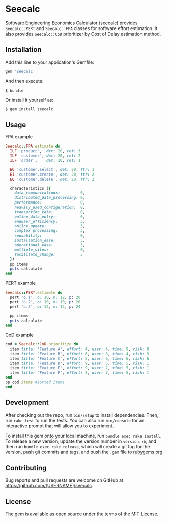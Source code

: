 # Seecalc

Software Engineering Economics Calculator (seecalc) provides `Seecalc::PERT` and `Seecalc::FPA` classes for software effort estimation. It also provides `Seecalc::CoD` prioritizer by Cost of Delay estimation method.

## Installation

Add this line to your application's Gemfile:

```ruby
gem 'seecalc'
```

And then execute:

    $ bundle

Or install it yourself as:

    $ gem install seecalc

## Usage

FPA example

```ruby
Seecalc::FPA.estimate do
  ILF 'product',  det: 20, ret: 3
  ILF 'customer', det: 20, ret: 2
  ILF 'order',    det: 10, ret: 1

  EO 'customer.select', det: 20, ftr: 1
  EI 'customer.create', det: 20, ftr: 2
  EQ 'customer.delete', det: 20, ftr: 2

  characteristics ({
    data_communications:         0,
    distributed_data_processing: 0,
    performance:                 0,
    heavily_used_configuration:  0,
    transaction_rate:            0,
    online_data_entry:           0,
    enduser_efficiency:          3,
    online_update:               3,
    complex_processing:          3,
    reusability:                 0,
    installation_ease:           3,
    operational_ease:            3,
    multiple_sites:              0,
    facilitate_change:           3
  })
  pp items
  puts calculate
end
```

PERT example

```ruby
Seecalc::PERT.estimate do
  pert 'o.1', o: 10, m: 12, p: 20
  pert 'o.2', o: 10, m: 10, p: 20
  pert 'o.3', o: 12, m: 12, p: 24

  pp items
  puts calculate
end
```

CoD example

```ruby
cod = Seecalc::CoD.prioritize do
  item title: 'Feature A', effort: 4, user: 4, time: 9, risk: 8
  item title: 'Feature B', effort: 6, user: 8, time: 4, risk: 3
  item title: 'Feature C', effort: 5, user: 6, time: 6, risk: 6
  item title: 'Feature D', effort: 9, user: 5, time: 5, risk: 1
  item title: 'Feature E', effort: 9, user: 7, time: 5, risk: 1
  item title: 'Feature F', effort: 8, user: 7, time: 5, risk: 1
end
pp cod.items #sorted items
end
```

## Development

After checking out the repo, run `bin/setup` to install dependencies. Then, run `rake test` to run the tests. You can also run `bin/console` for an interactive prompt that will allow you to experiment.

To install this gem onto your local machine, run `bundle exec rake install`. To release a new version, update the version number in `version.rb`, and then run `bundle exec rake release`, which will create a git tag for the version, push git commits and tags, and push the `.gem` file to [rubygems.org](https://rubygems.org).

## Contributing

Bug reports and pull requests are welcome on GitHub at https://github.com/[USERNAME]/seecalc.


## License

The gem is available as open source under the terms of the [MIT License](http://opensource.org/licenses/MIT).
